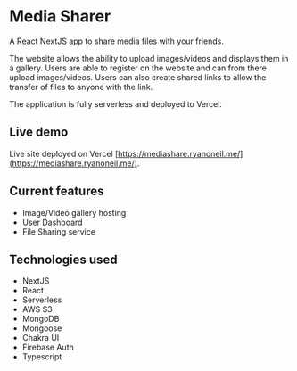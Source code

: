 # Media Sharer

A React NextJS app to share media files with your friends.

The website allows the ability to upload images/videos and displays them in a gallery.
Users are able to register on the website and can from there upload images/videos.
Users can also create shared links to allow the transfer of files to anyone with the link.

The application is fully serverless and deployed to Vercel.

## Live demo

Live site deployed on Vercel [https://mediashare.ryanoneil.me/](https://mediashare.ryanoneil.me/).

## Current features
- Image/Video gallery hosting
- User Dashboard
- File Sharing service

## Technologies used 
- NextJS
- React
- Serverless
- AWS S3
- MongoDB
- Mongoose
- Chakra UI
- Firebase Auth
- Typescript
